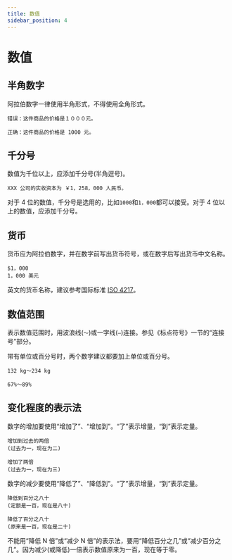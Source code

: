 ```yaml
---
title: 数值
sidebar_position: 4
---
```


# 数值

## 半角数字

阿拉伯数字一律使用半角形式，不得使用全角形式。

```text
错误：这件商品的价格是１０００元。

正确：这件商品的价格是 1000 元。
```

## 千分号

数值为千位以上，应添加千分号(半角逗号)。

```text
XXX 公司的实收资本为 ￥1，258，000 人民币。
```

对于 4 位的数值，千分号是选用的，比如`1000`和`1，000`都可以接受。对于 4 位以上的数值，应添加千分号。

## 货币

货币应为阿拉伯数字，并在数字前写出货币符号，或在数字后写出货币中文名称。

```text
$1，000
1，000 美元
```

英文的货币名称，建议参考国际标准 [ISO 4217](https://en.wikipedia.org/wiki/ISO_4217)。

## 数值范围

表示数值范围时，用波浪线(`～`)或一字线(`—`)连接。参见《标点符号》一节的“连接号”部分。

带有单位或百分号时，两个数字建议都要加上单位或百分号。

```text
132 kg～234 kg

67%～89%
```

## 变化程度的表示法

数字的增加要使用“增加了”、“增加到”。“了”表示增量，“到”表示定量。

```text
增加到过去的两倍
(过去为一，现在为二)

增加了两倍
(过去为一，现在为三)
```

数字的减少要使用“降低了”、“降低到”。“了”表示增量，“到”表示定量。

```text
降低到百分之八十
(定额是一百，现在是八十)

降低了百分之八十
(原来是一百，现在是二十)
```

不能用“降低 N 倍”或“减少 N 倍”的表示法，要用“降低百分之几”或“减少百分之几”。因为减少(或降低)一倍表示数值原来为一百，现在等于零。
